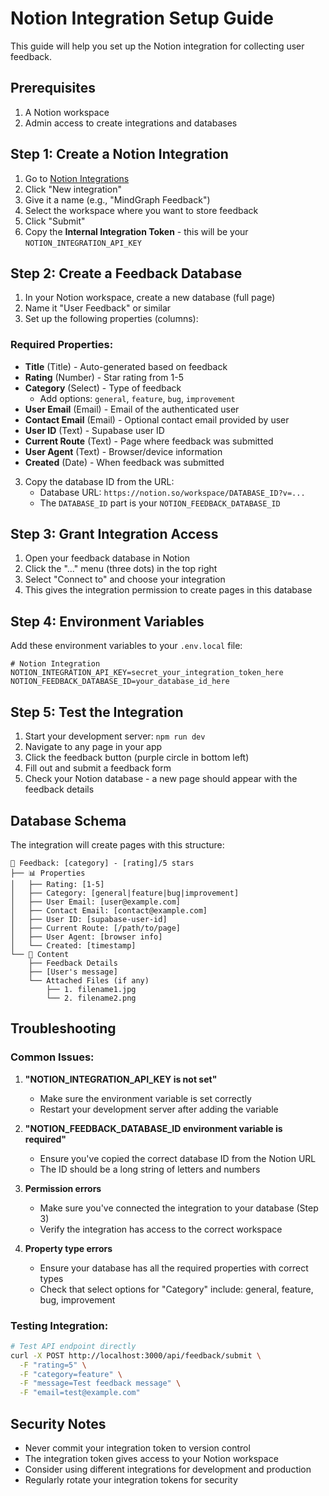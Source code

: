 # Notion Integration Setup Guide

This guide will help you set up the Notion integration for collecting user feedback.

## Prerequisites

1. A Notion workspace
2. Admin access to create integrations and databases

## Step 1: Create a Notion Integration

1. Go to [Notion Integrations](https://www.notion.so/my-integrations)
2. Click "New integration"
3. Give it a name (e.g., "MindGraph Feedback")
4. Select the workspace where you want to store feedback
5. Click "Submit"
6. Copy the **Internal Integration Token** - this will be your `NOTION_INTEGRATION_API_KEY`

## Step 2: Create a Feedback Database

1. In your Notion workspace, create a new database (full page)
2. Name it "User Feedback" or similar
3. Set up the following properties (columns):

### Required Properties:
- **Title** (Title) - Auto-generated based on feedback
- **Rating** (Number) - Star rating from 1-5
- **Category** (Select) - Type of feedback
  - Add options: `general`, `feature`, `bug`, `improvement`
- **User Email** (Email) - Email of the authenticated user
- **Contact Email** (Email) - Optional contact email provided by user
- **User ID** (Text) - Supabase user ID
- **Current Route** (Text) - Page where feedback was submitted
- **User Agent** (Text) - Browser/device information
- **Created** (Date) - When feedback was submitted

3. Copy the database ID from the URL:
   - Database URL: `https://notion.so/workspace/DATABASE_ID?v=...`
   - The `DATABASE_ID` part is your `NOTION_FEEDBACK_DATABASE_ID`

## Step 3: Grant Integration Access

1. Open your feedback database in Notion
2. Click the "..." menu (three dots) in the top right
3. Select "Connect to" and choose your integration
4. This gives the integration permission to create pages in this database

## Step 4: Environment Variables

Add these environment variables to your `.env.local` file:

```env
# Notion Integration
NOTION_INTEGRATION_API_KEY=secret_your_integration_token_here
NOTION_FEEDBACK_DATABASE_ID=your_database_id_here
```

## Step 5: Test the Integration

1. Start your development server: `npm run dev`
2. Navigate to any page in your app
3. Click the feedback button (purple circle in bottom left)
4. Fill out and submit a feedback form
5. Check your Notion database - a new page should appear with the feedback details

## Database Schema

The integration will create pages with this structure:

```
📝 Feedback: [category] - [rating]/5 stars
├── 📊 Properties
│   ├── Rating: [1-5]
│   ├── Category: [general|feature|bug|improvement]
│   ├── User Email: [user@example.com]
│   ├── Contact Email: [contact@example.com]
│   ├── User ID: [supabase-user-id]
│   ├── Current Route: [/path/to/page]
│   ├── User Agent: [browser info]
│   └── Created: [timestamp]
└── 📄 Content
    ├── Feedback Details
    ├── [User's message]
    └── Attached Files (if any)
        ├── 1. filename1.jpg
        └── 2. filename2.png
```

## Troubleshooting

### Common Issues:

1. **"NOTION_INTEGRATION_API_KEY is not set"**
   - Make sure the environment variable is set correctly
   - Restart your development server after adding the variable

2. **"NOTION_FEEDBACK_DATABASE_ID environment variable is required"**
   - Ensure you've copied the correct database ID from the Notion URL
   - The ID should be a long string of letters and numbers

3. **Permission errors**
   - Make sure you've connected the integration to your database (Step 3)
   - Verify the integration has access to the correct workspace

4. **Property type errors**
   - Ensure your database has all the required properties with correct types
   - Check that select options for "Category" include: general, feature, bug, improvement

### Testing Integration:

```bash
# Test API endpoint directly
curl -X POST http://localhost:3000/api/feedback/submit \
  -F "rating=5" \
  -F "category=feature" \
  -F "message=Test feedback message" \
  -F "email=test@example.com"
```

## Security Notes

- Never commit your integration token to version control
- The integration token gives access to your Notion workspace
- Consider using different integrations for development and production
- Regularly rotate your integration tokens for security 